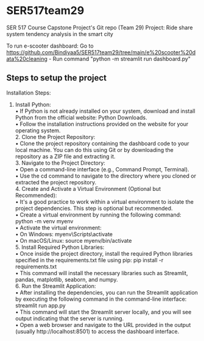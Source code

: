 # SER517team29
SER 517 Course Capstone Project's Git repo (Team 29)
Project: Ride share system tendency analysis in the smart city

To run e-scooter dashboard:
Go to https://github.com/Bindiyaa5/SER517team29/tree/main/e%20scooter%20data%20cleaning - Run command "python -m streamlit run dashboard.py"


## Steps to setup the project

Installation Steps:
1.	Install Python:
<br>•	If Python is not already installed on your system, download and install Python from the official website: Python Downloads.
<br>•	Follow the installation instructions provided on the website for your operating system.
<br>2.	Clone the Project Repository:
<br>•	Clone the project repository containing the dashboard code to your local machine. You can do this using Git or by downloading the repository as a ZIP file and extracting it.
<br>3.	Navigate to the Project Directory:
<br>•	Open a command-line interface (e.g., Command Prompt, Terminal).
<br>•	Use the cd command to navigate to the directory where you cloned or extracted the project repository.
<br>4.	Create and Activate a Virtual Environment (Optional but Recommended):
<br>•	It's a good practice to work within a virtual environment to isolate the project dependencies. This step is optional but recommended.
<br>•	Create a virtual environment by running the following command:
<br>      python -m venv myenv 
<br>•	Activate the virtual environment:
<br>•	On Windows: myenv\Scripts\activate
<br>•	On macOS/Linux: source myenv/bin/activate
<br>5.	Install Required Python Libraries:
<br>•	Once inside the project directory, install the required Python libraries specified in the requirements.txt file using pip:
pip install -r requirements.txt 
<br>•	This command will install the necessary libraries such as Streamlit, pandas, matplotlib, seaborn, and numpy.
<br>6.	Run the Streamlit Application:
<br>•	After installing the dependencies, you can run the Streamlit application by executing the following command in the command-line interface:
<br>      streamlit run app.py 
<br>•	This command will start the Streamlit server locally, and you will see output indicating that the server is running.
<br>•	Open a web browser and navigate to the URL provided in the output (usually http://localhost:8501) to access the dashboard interface.


